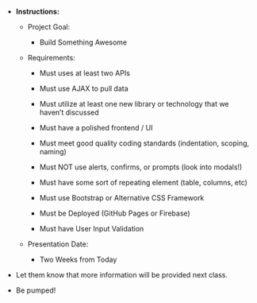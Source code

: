 * **Instructions:**

  * Project Goal:

    * Build Something Awesome

  * Requirements:

    * Must uses at least two APIs

    * Must use AJAX to pull data

    * Must utilize at least one new library or technology that we haven’t discussed

    * Must have a polished frontend / UI

    * Must meet good quality coding standards (indentation, scoping, naming)

    * Must NOT use alerts, confirms, or prompts (look into modals!)

    * Must have some sort of repeating element (table, columns, etc)

    * Must use Bootstrap or Alternative CSS Framework

    * Must be Deployed (GitHub Pages or Firebase)

    * Must have User Input Validation

  * Presentation Date:

    * Two Weeks from Today

* Let them know that more information will be provided next class.

* Be pumped!